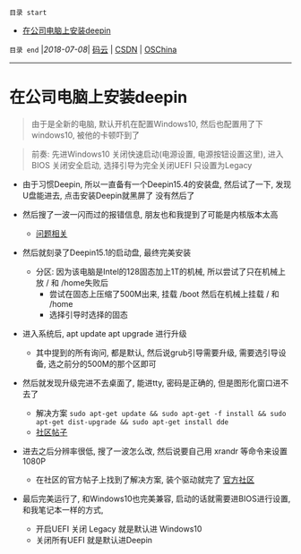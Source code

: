 `目录 start`
 
- [在公司电脑上安装deepin](#在公司电脑上安装deepin)

`目录 end` |_2018-07-08_| [码云](https://gitee.com/gin9) | [CSDN](http://blog.csdn.net/kcp606) | [OSChina](https://my.oschina.net/kcp1104)
****************************************
# 在公司电脑上安装deepin
> 由于是全新的电脑, 默认开机在配置Windows10, 然后也配置用了下windows10, 被他的卡顿吓到了

> 前奏: 先进Windows10 关闭快速启动(电源设置, 电源按钮设置这里), 进入BIOS 关闭安全启动, 选择引导为完全关闭UEFI 只设置为Legacy

- 由于习惯Deepin, 所以一直备有一个Deepin15.4的安装盘, 然后试了一下, 发现U盘能进去, 点击安装Deepin就黑屏了 没有然后了
- 然后搜了一波一闪而过的报错信息, 朋友也和我提到了可能是内核版本太高 
    - [问题相关](https://www.systutorials.com/linux-kernels/95229/platform-x86-acer-wmi-only-supports-amw0_guid1-on-acer-family-linux-4-9-22/)
- 然后就刻录了Deepin15.1的启动盘, 最终完美安装 
    - 分区: 因为该电脑是Intel的128固态加上1T的机械, 所以尝试了只在机械上放 / 和 /home失败后
        - 尝试在固态上压缩了500M出来, 挂载 /boot 然后在机械上挂载 / 和 /home
        - 选择引导时选择的固态
- 进入系统后, apt update apt upgrade 进行升级
    - 其中提到的所有询问, 都是默认, 然后说grub引导需要升级, 需要选引导设备, 选之前分的500M的那个区即可
- 然后就发现升级完进不去桌面了, 能进tty, 密码是正确的, 但是图形化窗口进不去了
    - 解决方案 `sudo apt-get update && sudo apt-get -f install && sudo apt-get dist-upgrade && sudo apt-get install dde` 
    - [社区帖子](https://bbs.deepin.org/forum.php?mod=viewthread&tid=134486)
- 进去之后分辨率很低, 搜了一波怎么改, 然后说要自己用 xrandr 等命令来设置 1080P
    - 在社区的官方帖子上找到了解决方案, 装个驱动就完了 [官方社区](https://wiki.deepin.org/index.php?title=%E6%98%BE%E5%8D%A1)

- 最后完美运行了, 和Windows10也完美兼容, 启动的话就需要进BIOS进行设置, 和我笔记本一样的方式,
    - 开启UEFI 关闭 Legacy 就是默认进 Windows10 
    - 关闭所有UEFI  就是默认进Deepin